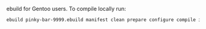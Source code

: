 ebuild for Gentoo users. To compile locally run:

```bash
ebuild pinky-bar-9999.ebuild manifest clean prepare configure compile install qmerge merge
```
